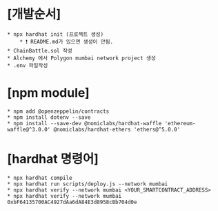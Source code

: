 [개발순서]
========
    * npx hardhat init (프로젝트 생성)
        * ❗️ README.md가 있으면 생성이 안됨. 
    * ChainBattle.sol 작성 
    * Alchemy 에서 Polygon mumbai network project 생성
    * .env 파일작성
    

[npm module]
============
    
    * npm add @openzeppelin/contracts
    * npm install dotenv --save
    * npm install --save-dev @nomiclabs/hardhat-waffle 'ethereum-waffle@^3.0.0' @nomiclabs/hardhat-ethers 'ethers@^5.0.0'


[hardhat 명령어]
==============
    * npx hardhat compile
    * npx hardhat run scripts/deploy.js --network mumbai
    * npx hardhat verify --network mumbai <YOUR_SMARTCONTRACT_ADDRESS>
    * npx hardhat verify --network mumbai 0xbF64135700AC4927dAa6dA84E3d8958cBb704d0e
